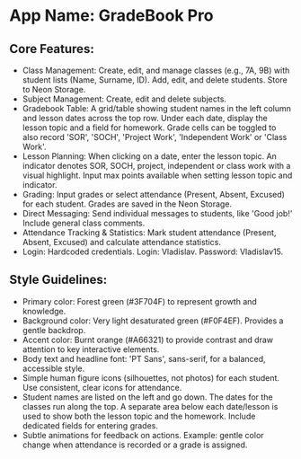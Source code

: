 # **App Name**: GradeBook Pro

## Core Features:

- Class Management: Create, edit, and manage classes (e.g., 7A, 9B) with student lists (Name, Surname, ID). Add, edit, and delete students. Store to Neon Storage.
- Subject Management: Create, edit and delete subjects.
- Gradebook Table: A grid/table showing student names in the left column and lesson dates across the top row. Under each date, display the lesson topic and a field for homework.  Grade cells can be toggled to also record 'SOR', 'SOCH', 'Project Work', 'Independent Work' or 'Class Work'.
- Lesson Planning: When clicking on a date, enter the lesson topic. An indicator denotes SOR, SOCH, project, independent or class work with a visual highlight. Input max points available when setting lesson topic and indicator.
- Grading: Input grades or select attendance (Present, Absent, Excused) for each student. Grades are saved in the Neon Storage.
- Direct Messaging: Send individual messages to students, like 'Good job!' Include general class comments.
- Attendance Tracking & Statistics: Mark student attendance (Present, Absent, Excused) and calculate attendance statistics.
- Login: Hardcoded credentials. Login: Vladislav. Password: Vladislav15.

## Style Guidelines:

- Primary color: Forest green (#3F704F) to represent growth and knowledge.
- Background color: Very light desaturated green (#F0F4EF). Provides a gentle backdrop.
- Accent color: Burnt orange (#A66321) to provide contrast and draw attention to key interactive elements.
- Body text and headline font: 'PT Sans', sans-serif, for a balanced, accessible style.
- Simple human figure icons (silhouettes, not photos) for each student. Use consistent, clear icons for attendance.
- Student names are listed on the left and go down. The dates for the classes run along the top. A separate area below each date/lesson is used to show both the lesson topic and the homework. Include dedicated fields for entering grades.
- Subtle animations for feedback on actions. Example: gentle color change when attendance is recorded or a grade is assigned.